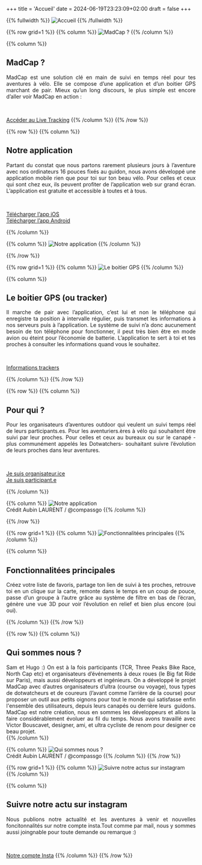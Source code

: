 +++
title = 'Accueil'
date = 2024-06-19T23:23:09+02:00
draft = false
+++




<!-- Image haute accueil  -->

{{% fullwidth %}}
![Accueil](/accueil/im-acc-000.png)
{{% /fullwidth %}}






<!-- ######  ligne MadCap  ###### ? -->

{{% row grid=1  %}} <!-- ligne avec grille en fond -->
{{% column %}}
![MadCap ?](/accueil/im-acc-001.png)
{{% /column %}}

{{% column %}}
## <div style="text-align: left"> MadCap ? </div>

<div style="text-align: justify"> MadCap est une solution clé en main de suivi en temps réel pour tes aventures à vélo. Elle se compose d’une application et d’un boitier GPS marchant de pair.
Mieux qu’un long discours, le plus simple est encore d’aller voir MadCap en action : </div>

&nbsp;

[Accéder au Live Tracking](https://app.madcap.cc)
{{% /column %}}
{{% /row %}}






<!-- ######  ligne Notre application  ###### ? -->

{{% row  %}} <!-- ligne sans grille en fond -->
{{% column %}}
## <div style="text-align: left"> Notre application </div>

<div style="text-align: justify"> Partant du constat que nous partons rarement plusieurs jours à l’aventure avec nos ordinateurs 16 pouces fixés au guidon, nous avons développé une application mobile rien que pour toi sur ton beau vélo. Pour celles et ceux qui sont chez eux, ils peuvent profiter de l’application web sur grand écran.
L’application est gratuite et accessible à toutes et à tous. </div>

&nbsp;

[Télécharger l’app iOS](https://apps.apple.com/fr/app/madcap-cc/id6478298631)  
[Télécharger l’app Android](https://play.google.com/store/apps/details?id=cc.madcap&hl=fr)


{{% /column %}}

{{% column %}}
![Notre application](/accueil/im-acc-002.JPG)
{{% /column %}}

{{% /row %}}





<!-- ######  Ligne Le boitier GPS (ou tracker)  ###### ? -->

{{% row grid=1  %}} <!-- ligne avec grille en fond -->
{{% column %}}
![Le boitier GPS](/accueil/im-acc-003.JPG)
{{% /column %}}

{{% column %}}
## <div style="text-align: left"> Le boitier GPS (ou tracker) </div>

<div style="text-align: justify"> Il marche de pair avec l’application, c’est lui et non le téléphone qui enregistre ta position à intervalle régulier, puis transmet les informations à nos serveurs puis à l’application.
Le système de suivi n’a donc aucunement besoin de ton téléphone pour fonctionner, il peut très bien être en mode avion ou éteint pour l’économie de batterie. L’application te sert à toi et tes proches à consulter les informations quand vous le souhaitez. </div>

&nbsp;

<a href="/accueil/Infos boîtier GPS MadCap.pdf"> Informations trackers </a> <!-- Téléchargement PDF -->

{{% /column %}}
{{% /row %}}






<!-- ######  ligne Pour qui ? noGRILL  ###### ? -->

{{% row  %}} <!-- ligne sans grille en fond -->
{{% column %}}
## <div style="text-align: left"> Pour qui ? </div>

<div style="text-align: justify"> Pour les organisateurs d’aventures outdoor qui veulent un suivi temps réel de leurs participants.es. Pour les aventuriers.ères à vélo qui souhaitent être suivi par leur proches. Pour celles et ceux au bureaux ou sur le canapé -plus communément appelés les Dotwatchers- souhaitant suivre l’évolution de leurs proches dans leur aventures. </div>

&nbsp;

[Je suis organisateur.ice](https://madcap.cc/orga/)  
<a href="/accueil/Je suis participant.pdf"> Je suis participant.e  </a>  <!-- Mettre lien ou pdf -->

{{% /column %}}

{{% column %}}
![Notre application](/accueil/im-acc-004.JPG)  
Crédit Aubin LAURENT / @compassgo
{{% /column %}}

{{% /row %}}






<!-- ######  Fonctionnalitées principales GRILLE ###### ? -->

{{% row grid=1  %}} <!-- ligne avec grille en fond -->
{{% column %}}
![Fonctionnalitées principales](/accueil/im-acc-005.png)
{{% /column %}}

{{% column %}}
## <div style="text-align: left"> Fonctionnalitées principales </div>

<div style="text-align: justify"> Créez votre liste de favoris, partage ton lien de suivi à tes proches, retrouve toi en un clique sur la carte, remonte dans le temps en un coup de pouce, passe d’un groupe à l’autre grâce au système de filtre en bas de l’écran, génère une vue 3D pour voir l’évolution en relief et bien plus encore (oui oui). </div>

{{% /column %}}
{{% /row %}}







<!-- ######  ligne Qui sommes nous ? noGRILL  ###### ? -->

{{% row  %}} <!-- ligne sans grille en fond -->
{{% column %}}
## <div style="text-align: left"> Qui sommes nous ? </div>

<div style="text-align: justify"> Sam et Hugo :) On est à la fois participants (TCR, Three Peaks Bike Race, North Cap etc) et organisateurs d’événements à deux roues (le Big fat Ride sur Paris), mais aussi développeurs et ingénieurs. On a développé le projet MadCap avec d’autres organisateurs d’ultra (course ou voyage), tous types de dotwatcheurs et de coureurs (l’avant comme l’arrière de la course) pour proposer un outil aux petits oignons pour tout le monde qui satisfasse enfin l'ensemble des utilisateurs, depuis leurs canapés ou derrière leurs  guidons. MadCap est notre création, nous en sommes les développeurs et allons la faire considérablement évoluer au fil du temps. Nous avons travaillé avec Victor Bouscavet, designer, ami, et ultra cycliste de renom pour designer ce beau projet. </div>
{{% /column %}}

{{% column %}}
![Qui sommes nous ?](/accueil/im-acc-006.JPG)  
Crédit Aubin LAURENT / @compassgo
{{% /column %}}
{{% /row %}}

















<!-- ######  Suivre notre actu sur instagram GRILLE  ###### ? -->

{{% row grid=1  %}} <!-- ligne avec grille en fond -->
{{% column %}}
![Suivre notre actus sur instagram](/accueil/im-acc-007.jpeg)
{{% /column %}}

{{% column %}}
## <div style="text-align: left"> Suivre notre actu sur instagram  </div>

<div style="text-align: justify"> Nous publions notre actualité et les aventures à venir et nouvelles foncitonnalités sur notre compte insta.Tout comme par mail, nous y sommes aussi joingnable pour toute demande ou remarque :) </div>

&nbsp;

[Notre compte Insta](https://www.instagram.com/madcap.cc/)
{{% /column %}}
{{% /row %}}


